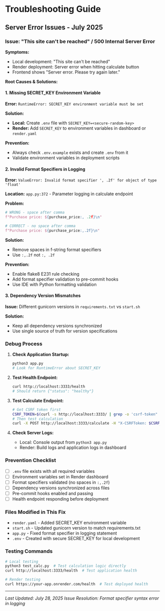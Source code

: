 # Troubleshooting Guide

## Server Error Issues - July 2025

### Issue: "This site can't be reached" / 500 Internal Server Error

**Symptoms:**
- Local development: "This site can't be reached"
- Render deployment: Server error when hitting calculate button
- Frontend shows "Server error. Please try again later."

**Root Causes & Solutions:**

#### 1. Missing SECRET_KEY Environment Variable
**Error:** `RuntimeError: SECRET_KEY environment variable must be set`

**Solution:**
- **Local:** Create `.env` file with `SECRET_KEY=<secure-random-key>`
- **Render:** Add `SECRET_KEY` to environment variables in dashboard or `render.yaml`

**Prevention:**
- Always check `.env.example` exists and create `.env` from it
- Validate environment variables in deployment scripts

#### 2. Invalid Format Specifiers in Logging
**Error:** `ValueError: Invalid format specifier ', .2f' for object of type 'float'`

**Location:** `app.py:372` - Parameter logging in calculate endpoint

**Problem:** 
```python
# WRONG - space after comma
f"Purchase price: ${purchase_price:, .2f}\n"

# CORRECT - no space after comma  
f"Purchase price: ${purchase_price:,.2f}\n"
```

**Solution:**
- Remove spaces in f-string format specifiers
- Use `:,.2f` not `:, .2f`

**Prevention:**
- Enable flake8 E231 rule checking
- Add format specifier validation to pre-commit hooks
- Use IDE with Python formatting validation

#### 3. Dependency Version Mismatches
**Issue:** Different gunicorn versions in `requirements.txt` vs `start.sh`

**Solution:**
- Keep all dependency versions synchronized
- Use single source of truth for version specifications

### Debug Process

1. **Check Application Startup:**
   ```bash
   python3 app.py
   # Look for RuntimeError about SECRET_KEY
   ```

2. **Test Health Endpoint:**
   ```bash
   curl http://localhost:3333/health
   # Should return {"status": "healthy"}
   ```

3. **Test Calculate Endpoint:**
   ```bash
   # Get CSRF token first
   CSRF_TOKEN=$(curl -s http://localhost:3333/ | grep -o 'csrf-token" content="[^"]*"')
   # Then test calculation
   curl -X POST http://localhost:3333/calculate -H "X-CSRFToken: $CSRF_TOKEN" -d '{...}'
   ```

4. **Check Server Logs:**
   - Local: Console output from `python3 app.py`
   - Render: Build logs and application logs in dashboard

### Prevention Checklist

- [ ] `.env` file exists with all required variables
- [ ] Environment variables set in Render dashboard
- [ ] Format specifiers validated (no spaces in `:,.2f`)
- [ ] Dependency versions synchronized across files
- [ ] Pre-commit hooks enabled and passing
- [ ] Health endpoint responding before deployment

### Files Modified in This Fix

- `render.yaml` - Added SECRET_KEY environment variable
- `start.sh` - Updated gunicorn version to match requirements.txt
- `app.py` - Fixed format specifier in logging statement
- `.env` - Created with secure SECRET_KEY for local development

### Testing Commands

```bash
# Local testing
python3 test_calc.py  # Test calculation logic directly
curl http://localhost:3333/health  # Test application health

# Render testing  
curl https://your-app.onrender.com/health  # Test deployed health
```

---
*Last Updated: July 28, 2025*
*Issue Resolution: Format specifier syntax error in logging*